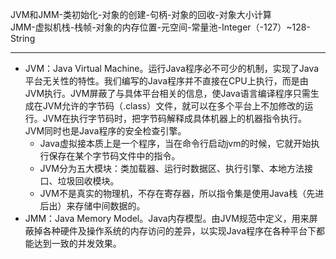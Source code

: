 JVM和JMM-类初始化-对象的创建-句柄-对象的回收-对象大小计算  
JMM-虚拟机栈-栈帧-对象的内存位置-元空间-常量池-Integer（-127）~128-String

---
- JVM：Java Virtual Machine。运行Java程序必不可少的机制，实现了Java平台无关性的特性。我们编写的Java程序并不直接在CPU上执行，而是由JVM执行。JVM屏蔽了与具体平台相关的信息，使Java语言编译程序只需生成在JVM允许的字节码（.class）文件，就可以在多个平台上不加修改的运行。JVM在执行字节码时，把字节码解释成具体机器上的机器指令执行。JVM同时也是Java程序的安全检查引擎。  
	- Java虚拟接本质上是一个程序，当在命令行启动jvm的时候，它就开始执行保存在某个字节码文件中的指令。
	- JVM分为五大模块：类加载器、运行时数据区、执行引擎、本地方法接口、垃圾回收模块。
	- JVM不是真实的物理机，不存在寄存器，所以指令集是使用Java栈（先进后出）来存储中间数据的。
- JMM：Java Memory Model。Java内存模型。由JVM规范中定义，用来屏蔽掉各种硬件及操作系统的内存访问的差异，以实现Java程序在各种平台下都能达到一致的并发效果。
